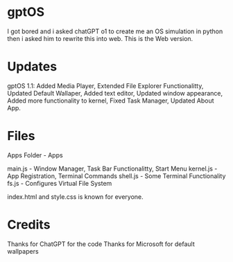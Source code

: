 # gptOS
I got bored and i asked chatGPT o1 to create me an OS simulation in python then i asked him to rewrite this into web. This is the Web version.

# Updates

gptOS 1.1: Added Media Player, Extended File Explorer Functionalitty, Updated Default Wallaper, Added text editor, Updated window appearance, Added more functionality to kernel, Fixed Task Manager, Updated About App.

# Files

Apps Folder - Apps

main.js - Window Manager, Task Bar Functionalitty, Start Menu
kernel.js - App Registration, Terminal Commands
shell.js - Some Terminal Functionality
fs.js - Configures Virtual File System

index.html and style.css is known for everyone.

# Credits

Thanks for ChatGPT for the code
Thanks for Microsoft for default wallpapers
